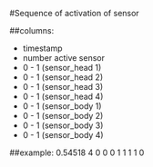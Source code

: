 #Sequence of activation of sensor

##columns:
* timestamp
* number active sensor
* 0 - 1 (sensor_head 1)
* 0 - 1 (sensor_head 2)
* 0 - 1 (sensor_head 3)
* 0 - 1 (sensor_head 4)
* 0 - 1 (sensor_body 1)
* 0 - 1 (sensor_body 2)
* 0 - 1 (sensor_body 3)
* 0 - 1 (sensor_body 4)

##example:
0.54518 4 0 0 0 1 1 1 1 0
 

